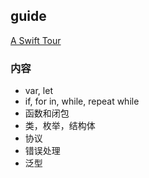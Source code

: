 ## guide

[A Swift Tour](https://docs.swift.org/swift-book/GuidedTour/GuidedTour.html)

### 内容

- var, let
- if, for in, while, repeat while
- 函数和闭包
- 类，枚举，结构体
- 协议
- 错误处理
- 泛型
